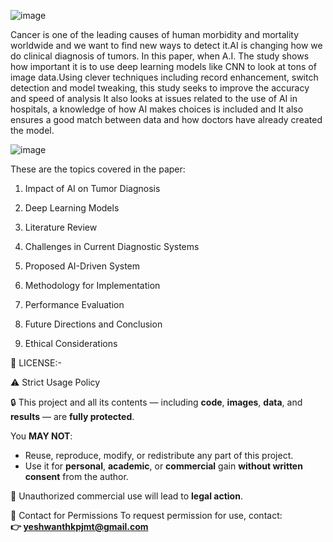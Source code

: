 ![image](https://github.com/user-attachments/assets/2afe6782-1c62-4703-8392-e27e5462e13a)

Cancer is one of the leading causes of human morbidity and mortality worldwide and we want to find new ways to detect it.AI is changing how we do clinical diagnosis of tumors. In this paper, when A.I. The study shows how important it is to use deep learning models like CNN to look at tons of image 
data.Using clever techniques including record enhancement, switch detection and model tweaking, this study seeks to improve the accuracy and speed of analysis It also looks at issues related to the use of AI in hospitals, a knowledge of how AI makes choices is included and It also ensures a good match 
between data and how doctors have already created the model.

![image](https://github.com/user-attachments/assets/a1e8dbd4-b510-4836-8f0d-231108825047)


These are the topics covered in the paper:

1) Impact of AI on Tumor Diagnosis
   
2) Deep Learning Models
   
3) Literature Review
   
4) Challenges in Current Diagnostic Systems
   
5) Proposed AI-Driven System
    
6) Methodology for Implementation
    
7) Performance Evaluation
    
8) Future Directions and Conclusion
    
9) Ethical Considerations


📜 LICENSE:-

⚠️ Strict Usage Policy

🔒 This project and all its contents — including **code**, **images**, **data**, and **results** — are **fully protected**.

You **MAY NOT**:
- Reuse, reproduce, modify, or redistribute any part of this project.
- Use it for **personal**, **academic**, or **commercial** gain **without written consent** from the author.

💼 Unauthorized commercial use will lead to **legal action**.

📧 Contact for Permissions
To request permission for use, contact:  
**👉 yeshwanthkpjmt@gmail.com**
